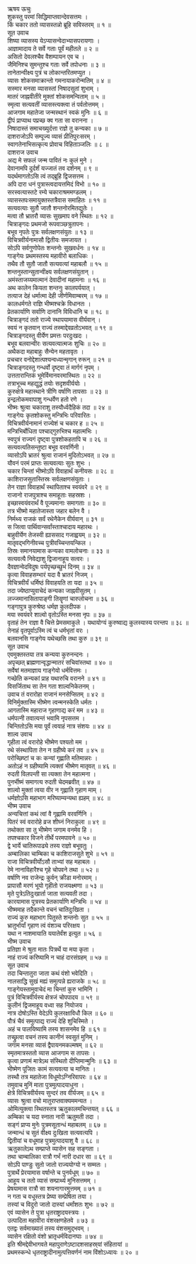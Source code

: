 ऋषय ऊचुः  
शुकस्तु परमां सिद्धिमाप्तवान्देवसत्तमः ।  
किं चकार ततो व्यासस्तन्नो ब्रूहि सविस्तरम् ॥ १ ॥  
सूत उवाच  
शिष्या व्यासस्य येऽप्यासन्वेदाभ्यासपरायणाः ।  
आज्ञामादाय ते सर्वे गताः पूर्वं महीतले ॥ २ ॥  
असितो देवलश्चैव वैशम्पायन एव च ।  
जैमिनिश्च सुमन्तुश्च गताः सर्वे तपोधनाः ॥ ३ ॥  
तानेतान्वीक्ष्य पुत्रं च लोकान्तरितमप्युत ।  
व्यासः शोकसमाक्रान्तो गमनायाकरोन्मतिम् ॥ ४ ॥  
सस्मार मनसा व्यासस्तां निषादसुतां शुभाम् ।  
मातरं जाह्नवीतीरे मुक्तां शोकसमन्विताम् ॥ ५ ॥  
स्मृत्वा सत्यवतीं व्यासस्त्यक्त्वा तं पर्वतोत्तमम् ।  
आजगाम महातेजा जन्मस्थानं स्वकं मुनिः ॥ ६ ॥  
द्वीपं प्राप्याथ पप्रच्छ क्व गता सा वरानना ।  
निषादास्तं समाचख्युर्दत्ता राज्ञे तु कन्यका ॥ ७ ॥  
दाशराजोऽपि सम्पूज्य व्यासं प्रीतिपुरःसरम् ।  
स्वागतेनाभिसत्कृत्य प्रोवाच विहिताञ्जलिः ॥ ८ ॥  
दाशराज उवाच  
अद्य मे सफलं जन्म पावितं नः कुलं मुने ।  
देवानामपि दुर्दर्शं यज्जातं तव दर्शनम् ॥ ९ ॥  
यदर्थमागतोऽसि त्वं तद्‌ब्रूहि द्विजसत्तम ।  
अपि दारा धनं पुत्रास्त्वदायत्तमिदं विभो ॥ १० ॥  
सरस्वत्यास्तटे रम्ये चकाराश्रममण्डलम् ।  
व्यासस्तपःसमायुक्तस्तत्रैवास समाहितः ॥ ११ ॥  
सत्यवत्याः सुतौ जातौ शन्तनोरमितद्युतेः ।  
मत्वा तौ भ्रातरौ व्यासः सुखमाप वने स्थितः ॥ १२ ॥  
चित्राङ्गदः प्रथमजो रूपवाञ्छत्रुतापनः ।  
बभूव नृपतेः पुत्रः सर्वलक्षणसंयुतः ॥ १३ ॥  
विचित्रवीर्यनामासौ द्वितीयः समजायत ।  
सोऽपि सर्वगुणोपेतः शन्तनोः सुखवर्धनः ॥ १४ ॥  
गाङ्गेयः प्रथमस्तस्य महावीरो बलाधिकः ।  
तथैव तौ सुतौ जातौ सत्यवत्यां महाबलौ ॥ १५ ॥  
शन्तनुस्तान्सुतान्वीक्ष्य सर्वलक्षणसंयुतान् ।  
अमंस्ताजय्यमात्मानं देवादीनां महामनाः ॥ १६ ॥  
अथ कालेन कियता शन्तनुः कालपर्ययात् ।  
तत्याज देहं धर्मात्मा देही जीर्णमिवाम्बरम् ॥ १७ ॥  
कालधर्मगते राज्ञि भीष्मश्चक्रे विधानतः ।  
प्रेतकार्याणि सर्वाणि दानानि विविधानि च ॥ १८ ॥  
चित्राङ्गदं ततो राज्ये स्थापयामास वीर्यवान् ।  
स्वयं न कृतवान् राज्यं तस्माद्देवव्रतोऽभवत् ॥ १९ ॥  
चित्राङ्गदस्तु वीर्येण प्रमत्तः परदुःखदः ।  
बभूव बलवान्वीरः सत्यवत्यात्मजः शुचिः ॥ २० ॥  
अथैकदा महाबाहुः सैन्येन महतावृतः ।  
प्रचचार वनोद्देशात्पश्यन्वध्यान्मृगान् रुरून् ॥ २१ ॥  
चित्राङ्गदस्तु गन्धर्वो दृष्ट्वा तं मार्गगं नृपम् ।  
उत्ततारान्तिकं भूमेर्विमानवरमास्थितः ॥ २२ ॥  
तत्राभूच्च महद्युद्धं तयोः सदृशवीर्ययोः ।  
कुरुक्षेत्रे महास्थाने त्रीणि वर्षाणि तापसाः ॥ २३ ॥  
इन्द्रलोकमवापाशु गन्धर्वेण हतो रणे ।  
भीष्मः श्रुत्वा चकाराशु तस्यौर्ध्वदैहिकं तदा ॥ २४ ॥  
गाङ्गेयः कृतशोकस्तु मन्त्रिभिः परिवारितः ।  
विचित्रवीर्यनामानं राज्येशं च चकार ह ॥ २५ ॥  
मन्त्रिभिर्बोधिता पश्चाद्‌गुरुभिश्च महात्मभिः ।  
स्वपुत्रं राज्यगं दृष्ट्वा पुत्रशोकहतापि च ॥ २६ ॥  
सत्यवत्यतिसन्तुष्टा बभूव वरवर्णिनी ।  
व्यासोऽपि भ्रातरं श्रुत्वा राजानं मुदितोऽभवत् ॥ २७ ॥  
यौवनं परमं प्राप्तः सत्यवत्याः सुतः शुभः ।  
चकार चिन्तां भीष्मोऽपि विवाहार्थं कनीयसः ॥ २८ ॥  
काशिराजसुतास्तिस्रः सर्वलक्षणसंयुताः ।  
तेन राज्ञा विवाहार्थं स्थापिताश्च स्वयंवरे ॥ २९ ॥  
राजानो राजपुत्राश्च समाहूताः सहस्रशः ।  
इच्छास्वयंवरार्थं वै पूज्यमानाः समागताः ॥ ३० ॥  
तत्र भीष्मो महातेजास्ता जहार बलेन वै ।  
निर्मथ्य राजकं सर्वं रथेनैकेन वीर्यवान् ॥ ३१ ॥  
स जित्वा पार्थिवान्सर्वांस्ताश्चादाय महारथः ।  
बाहुवीर्येण तेजस्वी ह्याससाद गजाह्वयम् ॥ ३२ ॥  
मातृवद्‌भगिनीवच्च पुत्रीवच्चिन्तयन्किल ।  
तिस्रः समानयामास कन्यका वामलोचनाः ॥ ३३ ॥  
सत्यवत्यै निवेद्याशु द्विजानाहूय सत्वरः ।  
दैवज्ञान्वेदविदुषः पर्यपृच्छच्छुभं दिनम् ॥ ३४ ॥  
कृत्वा विवाहसम्भारं यदा वै भ्रातरं निजम् ।  
विचित्रवीर्यं धर्मिष्ठं विवाहयति ता यदा ॥ ३५ ॥  
तदा ज्येष्ठाप्युवाचेदं कन्यका जाह्नवीसुतम् ।  
लज्जमानासितापाङ्गी तिसॄणां चारुलोचना ॥ ३६ ॥  
गङ्गापुत्र कुरुश्रेष्ठ धर्मज्ञ कुलदीपक ।  
मया स्वयंवरे शाल्वो वृतोऽस्ति मनसा नृपः ॥ ३७ ॥  
वृताहं तेन राज्ञा वै चित्ते प्रेमसमाकुले ।
यथायोग्यं कुरुष्वाद्य कुलस्यास्य परन्तप ॥ ३८ ॥  
तेनाहं वृतपूर्वाऽस्मि त्वं च धर्मभृतां वरः ।  
बलवानसि गाङ्गेय यथेच्छसि तथा कुरु ॥ ३९ ॥  
सूत उवाच  
एवमुक्तस्तया तत्र कन्यया कुरुनन्दनः ।  
अपृच्छत् ब्राह्मणान्वृद्धान्मातरं सचिवांस्तथा ॥ ४० ॥  
सर्वेषां मतमाज्ञाय गाङ्गेयो धर्मवित्तमः ।  
गच्छेति कन्यकां प्राह यथारुचि वरानने ॥ ४१ ॥  
विसर्जिताथ सा तेन गता शाल्वनिकेतनम् ।  
उवाच तं वरारोहा राजानं मनसेप्सितम् ॥ ४२ ॥  
विनिर्मुक्तास्मि भीष्मेण त्वन्मनस्केति धर्मतः ।  
आगतास्मि महाराज गृहाणाद्य करं मम ॥ ४३ ॥  
धर्मपत्‍नी तवात्यन्तं भवामि नृपसत्तम ।  
चिन्तितोऽसि मया पूर्वं त्वयाहं नात्र संशयः ॥ ४४ ॥  
शाल्व उवाच  
गृहीता त्वं वरारोहे भीष्मेण पश्यतो मम ।  
रथे संस्थापिता तेन न ग्रहीष्ये करं तव ॥ ४५ ॥  
परोच्छिष्टां च कः कन्यां गृह्णाति मतिमान्नरः ।  
अतोऽहं न ग्रहीष्यामि त्यक्तां भीष्मेण मातृवत् ॥ ४६ ॥  
रुदती विलपन्ती सा त्यक्ता तेन महात्मना ।  
पुनर्भीष्मं समागत्य रुदती चेदमब्रवीत् ॥ ४७ ॥  
शाल्वो मुक्तां त्वया वीर न गृह्णाति गृहाण माम् ।  
धर्मज्ञोऽसि महाभाग मरिष्याम्यन्यथा ह्यहम् ॥ ४८ ॥  
भीष्म उवाच  
अन्यचित्तां कथं त्वां वै गृह्णामि वरवर्णिनि ।  
पितरं स्वं वरारोहे व्रज शीघ्नं निराकुला ॥ ४९ ॥  
तथोक्ता सा तु भीष्मेण जगाम वनमेव हि ।  
तपश्चकार विजने तीर्थे परमपावने ॥ ५० ॥  
द्वे भार्ये चातिरूपाढ्ये तस्य राज्ञो बभूवतुः ।  
अम्बालिका चाम्बिका च काशिराजसुते शुभे ॥ ५१ ॥  
राजा विचित्रवीर्योऽसौ ताभ्यां सह महाबलः ।  
रेमे नानाविहारैश्च गृहे चोपवने तथा ॥ ५२ ॥  
वर्षाणि नव राजेन्द्रः कुर्वन् क्रीडा मनोरमाम् ।  
प्रापासौ मरणं भूयो गृहीतो राजयक्ष्मणा ॥ ५३ ॥  
मृते पुत्रेऽतिदुःखार्ता जाता सत्यवती तदा ।  
कारयामास पुत्रस्य प्रेतकार्याणि मन्त्रिभिः ॥ ५४ ॥  
भीष्ममाह तदैकान्ते वचनं चातिदुःखिता ।  
राज्यं कुरु महाभाग पितुस्ते शन्तनोः सुत ॥ ५५ ॥  
भ्रातुर्भार्यां गृहाण त्वं वंशञ्च परिरक्षय ।  
यथा न नाशमायाति ययातेर्वंश इत्युत ॥ ५६ ॥  
भीष्म उवाच  
प्रतिज्ञा मे श्रुता मातः पित्रर्थे या मया कृता ।  
नाहं राज्यं करिष्यामि न चाहं दारसंग्रहम् ॥ ५७ ॥  
सूत उवाच  
तदा चिन्तातुरा जाता कथं वंशो भवेदिति ।  
नालसाद्धि सुखं मह्यं समुत्पन्ने ह्यराजके ॥ ५८ ॥  
गाङ्गेयस्तामुवाचेदं मा चिन्तां कुरु भामिनि ।  
पुत्रं विचित्रवीर्यस्य क्षेत्रजं चोपपादय ॥ ५९ ॥  
कुलीनं द्विजमाहूय वध्वा सह नियोजय ।  
नात्र दोषोऽस्ति वेदेऽपि कुलरक्षाविधौ किल ॥ ६० ॥  
पौत्रं चैवं समुत्पाद्य राज्यं देहि शुचिस्मिते ।  
अहं च पालयिष्यामि तस्य शासनमेव हि ॥ ६१ ॥  
तच्छ्रुत्वा वचनं तस्य कानीनं स्वसुतं मुनिम् ।  
जगाम मनसा व्यासं द्वैपायनमकल्मषम् ॥ ६२ ॥  
स्मृतमात्रस्ततो व्यास आजगाम स तापसः ।  
कृत्वा प्रणामं मात्रेऽथ संस्थितो दीप्तिमान्मुनिः ॥ ६३ ॥  
भीष्मेण पूजितः कामं सत्यवत्या च मानितः ।  
तस्थौ तत्र महातेजा विधूमोऽग्निरिवापरः ॥ ६४ ॥  
तमुवाच मुनिं माता पुत्रमुत्पादयाधुना ।  
क्षेत्रे विचित्रवीर्यस्य सुन्दरं तव वीर्यजम् ॥ ६५ ॥  
व्यासः श्रुत्वा वचो मातुराप्तवाक्यममन्यत ।  
ओमित्युक्त्वा स्थितस्तत्र ऋतुकालमचिन्तयत् ॥ ६६ ॥  
अम्बिका च यदा स्नाता नारी ऋतुमती तदा ।  
सङ्गं प्राप्य मुनेः पुत्रमसूतान्धं महाबलम् ॥ ६७ ॥  
जन्मान्धं च सुतं वीक्ष्य दुःखिता सत्यवत्यपि ।  
द्वितीयां च वधूमाह पुत्रमुत्पादयाशु वै ॥ ६८ ॥  
ऋतुकालेऽथ सम्प्राप्ते व्यासेन सह सङ्गता ।  
तथा चाम्बालिका रात्रौ गर्भं नारी दधार सा ॥ ६९ ॥  
सोऽपि पाण्डुः सुतो जातो राज्ययोग्यो न सम्मतः ।  
पुत्रार्थे प्रेरयामास वर्षान्ते च पुनर्वधूम् ॥ ७० ॥  
आहूय च ततो व्यासं सम्प्रार्थ्य मुनिसत्तमम् ।  
प्रेषयामास रात्रौ सा शयनागारमुत्तमम् ॥ ७१ ॥  
न गता च वधूस्तत्र प्रेष्या सम्प्रेषिता तया ।  
तस्यां च विदुरो जातो दास्यां धर्मांशतः शुभः ॥ ७२ ॥  
एवं व्यासेन ते पुत्रा धृतराष्ट्रादयस्त्रयः ।  
उत्पादिता महावीरा वंशरक्षणहेतवे ॥ ७३ ॥  
एतद्वः सर्वमाख्यातं तस्य वंशसमुद्‌भवम् ।  
व्यासेन रक्षितो वंशो भ्रातृधर्मविदानघाः ॥ ७४ ॥  
इति श्रीमद्देवीभागवते महापुराणेऽष्टादशसाहस्र्यां संहितायां ॥  
प्रथमस्कन्धे धृतराष्ट्रादीनामुत्पत्तिवर्णनं नाम विंशोऽध्यायः ॥ २० ॥

